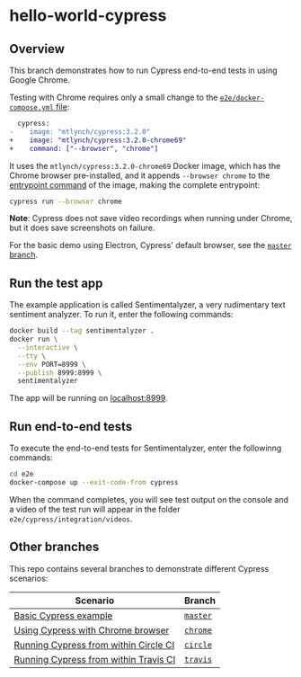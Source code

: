 # hello-world-cypress

## Overview

This branch demonstrates how to run Cypress end-to-end tests in using Google Chrome.

Testing with Chrome requires only a small change to the [`e2e/docker-compose.yml` file](https://github.com/mtlynch/hello-world-cypress/blob/chrome/e2e/docker-compose.yml):

```diff
  cypress:
-    image: "mtlynch/cypress:3.2.0"
+    image: "mtlynch/cypress:3.2.0-chrome69"
+    command: ["--browser", "chrome"]
```

It uses the `mtlynch/cypress:3.2.0-chrome69` Docker image, which has the Chrome browser pre-installed, and it appends `--browser chrome` to the [entrypoint command](https://github.com/mtlynch/docker-cypress/blob/09a44838c13bc9b7fe7badd48f4cbef9654f78c7/Dockerfile#L11) of the image, making the complete entrypoint:

```bash
cypress run --browser chrome
```

**Note**: Cypress does not save video recordings when running under Chrome, but it does save screenshots on failure.

For the basic demo using Electron, Cypress' default browser, see the [`master` branch](https://github.com/mtlynch/hello-world-cypress).

## Run the test app

The example application is called Sentimentalyzer, a very rudimentary text sentiment analyzer. To run it, enter the following commands:

```bash
docker build --tag sentimentalyzer .
docker run \
  --interactive \
  --tty \
  --env PORT=8999 \
  --publish 8999:8999 \
  sentimentalyzer
```

The app will be running on [localhost:8999](http://localhost:8999).

## Run end-to-end tests

To execute the end-to-end tests for Sentimentalyzer, enter the followinng commands:

```bash
cd e2e
docker-compose up --exit-code-from cypress
```

When the command completes, you will see test output on the console and a video of the test run will appear in the folder `e2e/cypress/integration/videos`.

## Other branches

This repo contains several branches to demonstrate different Cypress scenarios:

| Scenario | Branch |
|----------|---------|
| [Basic Cypress example](https://github.com/mtlynch/hello-world-cypress) | [`master`](https://github.com/mtlynch/hello-world-cypress) |
| [Using Cypress with Chrome browser](https://github.com/mtlynch/hello-world-cypress/tree/chrome) | [`chrome`](https://github.com/mtlynch/hello-world-cypress/tree/chrome) |
| [Running Cypress from within Circle CI](https://github.com/mtlynch/hello-world-cypress/tree/circle) | [`circle`](https://github.com/mtlynch/hello-world-cypress/tree/circle) |
| [Running Cypress from within Travis CI](https://github.com/mtlynch/hello-world-cypress/tree/travis) | [`travis`](https://github.com/mtlynch/hello-world-cypress/tree/travis) |

